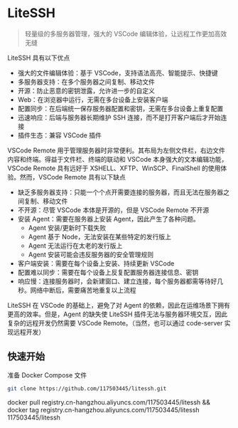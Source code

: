 # LiteSSH

> 轻量级的多服务器管理，强大的 VSCode 编辑体验，让远程工作更加高效无缝

LiteSSH 具有以下优点

- 强大的文件编辑体验：基于 VSCode，支持语法高亮、智能提示、快捷键
- 多服务器支持：在多个服务器之间复制、移动文件
- 开源：防止恶意的密钥泄露，允许进一步的自定义
- Web：在浏览器中运行，无需在多台设备上安装客户端
- 配置同步：在后端统一保存服务器配置和密钥，无需在多台设备上重复配置
- 迅速响应：后端与服务器长期维护 SSH 连接，而不是打开客户端后才开始连接
- 插件生态：兼容 VSCode 插件

VSCode Remote 用于管理服务器时非常便利。其布局为左侧文件栏，右边文件内容和终端。得益于文件栏、终端的联动和 VSCode 本身强大的文本编辑功能，VSCode Remote 具有远好于 XSHELL、XFTP、WinSCP、FinalShell 的使用体验。然而，VSCode Remote 具有以下缺点

- 缺乏多服务器支持：只能一个个点开需要连接的服务器，而且无法在服务器之间复制、移动文件
- 不开源：尽管 VSCode 本体是开源的，但是 VSCode Remote 不开源
- 安装 Agent：需要在服务器上安装 Agent，因此产生了各种问题。
    - Agent 安装/更新时下载失败
    - Agent 基于 Node，无法安装在某些特定的发行版上
    - Agent 无法运行在太老的发行版上
    - Agent 安装可能会违反服务器的安全管理规则
- 客户端安装：需要在每个设备上安装、持续更新 VSCode
- 配置难以同步：需要在每个设备上反复配置服务器连接信息、密钥
- 响应慢：连接服务器时，会新建窗口、建立连接，每个服务器都需等待好几秒。网络中断后，需要痛苦地重复以上流程

LiteSSH 在 VSCode 的基础上，避免了对 Agent 的依赖，因此在运维场景下拥有更高的效率。但是，Agent 的缺失使 LiteSSH 插件无法与服务器环境交互，因此复杂的远程开发仍然需要 VSCode Remote。（当然，也可以通过 code-server 实现远程开发）

## 快速开始

准备 Docker Compose 文件

```sh
git clone https://github.com/117503445/litessh.git
```

docker pull registry.cn-hangzhou.aliyuncs.com/117503445/litessh && docker tag registry.cn-hangzhou.aliyuncs.com/117503445/litessh 117503445/litessh

